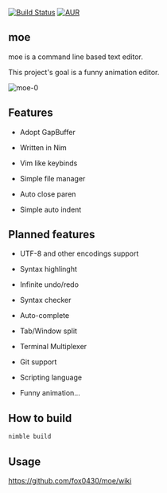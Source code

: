 [![Build Status](https://travis-ci.org/fox0430/moe.svg?branch=port-to-nim)](https://travis-ci.org/fox0430/moe)
[![AUR](https://img.shields.io/aur/license/yaourt.svg)](https://github.com/fox0430/moe/blob/port-to-nim/README.md)

## moe

moe is a command line based text editor.

This project's goal is a funny animation editor.

![moe-0](https://user-images.githubusercontent.com/15966436/42743686-90deb5f8-88b5-11e8-9e5e-ae8202f64a98.jpg)

## Features
- Adopt GapBuffer  

- Written in Nim  

- Vim like keybinds  

- Simple file manager

- Auto close paren  

- Simple auto indent  

## Planned features
- UTF-8 and other encodings support

- Syntax highlinght  

- Infinite undo/redo

- Syntax checker  

- Auto-complete

- Tab/Window split  

- Terminal Multiplexer

- Git support

- Scripting language

- Funny animation...

## How to build
```sh
nimble build
```

## Usage
https://github.com/fox0430/moe/wiki  